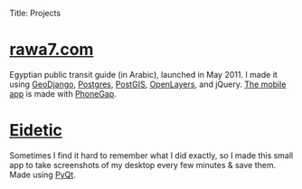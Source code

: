Title: Projects

# [rawa7.com](http://rawa7.com)
Egyptian public transit guide (in Arabic), launched in May 2011. I made it using [GeoDjango](https://docs.djangoproject.com/en/dev/ref/contrib/gis/), [Postgres](http://www.postgresql.org/), [PostGIS](http://postgis.net/), [OpenLayers](http://openlayers.org/), and jQuery. [The mobile app](https://play.google.com/store/apps/details?id=com.eg.rawa7&hl=en) is made with [PhoneGap](http://phonegap.com/).

# [Eidetic](https://github.com/mtayseer/eidetic)
Sometimes I find it hard to remember what I did exactly, so I made this small app to take screenshots of my desktop every few minutes & save them. Made using [PyQt](http://www.riverbankcomputing.com/software/pyqt/intro).